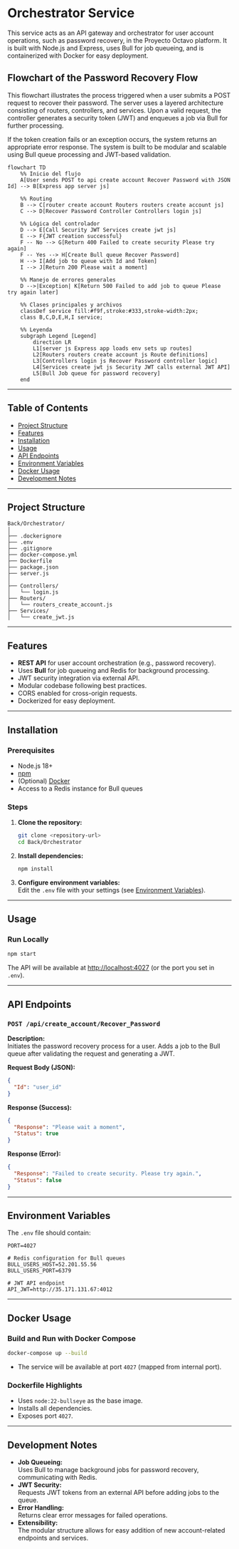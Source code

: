 # Orchestrator Service

This service acts as an API gateway and orchestrator for user account operations, such as password recovery, in the Proyecto Octavo platform. It is built with Node.js and Express, uses Bull for job queueing, and is containerized with Docker for easy deployment.

## Flowchart of the Password Recovery Flow

This flowchart illustrates the process triggered when a user submits a POST request to recover their password. The server uses a layered architecture consisting of routers, controllers, and services. Upon a valid request, the controller generates a security token (JWT) and enqueues a job via Bull for further processing.

If the token creation fails or an exception occurs, the system returns an appropriate error response. The system is built to be modular and scalable using Bull queue processing and JWT-based validation.

```mermaid
flowchart TD
    %% Inicio del flujo
    A[User sends POST to api create account Recover Password with JSON Id] --> B[Express app server js]

    %% Routing
    B --> C[router create account Routers routers create account js]
    C --> D[Recover Password Controller Controllers login js]

    %% Lógica del controlador
    D --> E[Call Security JWT Services create jwt js]
    E --> F{JWT creation successful}
    F -- No --> G[Return 400 Failed to create security Please try again]
    F -- Yes --> H[Create Bull queue Recover Password]
    H --> I[Add job to queue with Id and Token]
    I --> J[Return 200 Please wait a moment]

    %% Manejo de errores generales
    D -->|Exception| K[Return 500 Failed to add job to queue Please try again later]

    %% Clases principales y archivos
    classDef service fill:#f9f,stroke:#333,stroke-width:2px;
    class B,C,D,E,H,I service;

    %% Leyenda
    subgraph Legend [Legend]
        direction LR
        L1[server js Express app loads env sets up routes]
        L2[Routers routers create account js Route definitions]
        L3[Controllers login js Recover Password controller logic]
        L4[Services create jwt js Security JWT calls external JWT API]
        L5[Bull Job queue for password recovery]
    end
```

---

## Table of Contents

- [Project Structure](#project-structure)
- [Features](#features)
- [Installation](#installation)
- [Usage](#usage)
- [API Endpoints](#api-endpoints)
- [Environment Variables](#environment-variables)
- [Docker Usage](#docker-usage)
- [Development Notes](#development-notes)

---

## Project Structure

```
Back/Orchestrator/
│
├── .dockerignore
├── .env
├── .gitignore
├── docker-compose.yml
├── Dockerfile
├── package.json
├── server.js
│
├── Controllers/
│   └── login.js
├── Routers/
│   └── routers_create_account.js
├── Services/
│   └── create_jwt.js
```

---

## Features

- **REST API** for user account orchestration (e.g., password recovery).
- Uses **Bull** for job queueing and Redis for background processing.
- JWT security integration via external API.
- Modular codebase following best practices.
- CORS enabled for cross-origin requests.
- Dockerized for easy deployment.

---

## Installation

### Prerequisites

- Node.js 18+
- [npm](https://www.npmjs.com/)
- (Optional) [Docker](https://www.docker.com/)
- Access to a Redis instance for Bull queues

### Steps

1. **Clone the repository:**
   ```sh
   git clone <repository-url>
   cd Back/Orchestrator
   ```

2. **Install dependencies:**
   ```sh
   npm install
   ```

3. **Configure environment variables:**  
   Edit the `.env` file with your settings (see [Environment Variables](#environment-variables)).

---

## Usage

### Run Locally

```sh
npm start
```

The API will be available at [http://localhost:4027](http://localhost:4027) (or the port you set in `.env`).

---

## API Endpoints

### `POST /api/create_account/Recover_Password`

**Description:**  
Initiates the password recovery process for a user. Adds a job to the Bull queue after validating the request and generating a JWT.

**Request Body (JSON):**
```json
{
  "Id": "user_id"
}
```

**Response (Success):**
```json
{
  "Response": "Please wait a moment",
  "Status": true
}
```

**Response (Error):**
```json
{
  "Response": "Failed to create security. Please try again.",
  "Status": false
}
```

---

## Environment Variables

The `.env` file should contain:

```
PORT=4027

# Redis configuration for Bull queues
BULL_USERS_HOST=52.201.55.56
BULL_USERS_PORT=6379

# JWT API endpoint
API_JWT=http://35.171.131.67:4012
```

---

## Docker Usage

### Build and Run with Docker Compose

```sh
docker-compose up --build
```

- The service will be available at port `4027` (mapped from internal port).

### Dockerfile Highlights

- Uses `node:22-bullseye` as the base image.
- Installs all dependencies.
- Exposes port `4027`.

---

## Development Notes

- **Job Queueing:**  
  Uses Bull to manage background jobs for password recovery, communicating with Redis.
- **JWT Security:**  
  Requests JWT tokens from an external API before adding jobs to the queue.
- **Error Handling:**  
  Returns clear error messages for failed operations.
- **Extensibility:**  
  The modular structure allows for easy addition of new account-related endpoints and services.

